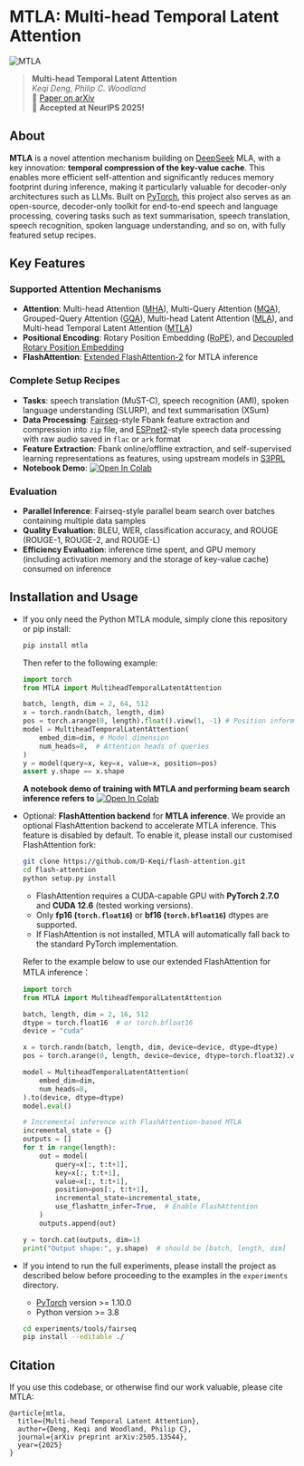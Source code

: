 # MTLA: Multi-head Temporal Latent Attention

![MTLA](assets/mtla.png "Multi-head Temporal Latent Attention")
> **Multi-head Temporal Latent Attention**\
> *Keqi Deng, Philip C. Woodland*  
> 📄 [Paper on arXiv](https://arxiv.org/abs/2505.13544)  
> 🎉 **Accepted at NeurIPS 2025!**  
## About

**MTLA** is a novel attention mechanism building on [DeepSeek](https://github.com/deepseek-ai/DeepSeek-V3) MLA, with a key innovation: **temporal compression of the key-value cache**. This enables more efficient self-attention and significantly reduces memory footprint during inference, making it particularly valuable for decoder-only architectures such as LLMs. Built on [PyTorch](http://pytorch.org/), this project also serves as an open-source, decoder-only toolkit for end-to-end speech and language processing, covering tasks such as text summarisation, speech translation, speech recognition, spoken language understanding, and so on, with fully featured setup recipes.

## Key Features

### Supported Attention Mechanisms
- **Attention**: Multi-head Attention ([MHA](https://arxiv.org/pdf/1706.03762)), Multi-Query Attention ([MQA](https://arxiv.org/pdf/1911.02150)), Grouped-Query Attention ([GQA](https://arxiv.org/pdf/2305.13245)), Multi-head Latent Attention ([MLA](https://arxiv.org/pdf/2405.04434)), and Multi-head Temporal Latent Attention ([MTLA](https://arxiv.org/pdf/2505.13544))
- **Positional Encoding**: Rotary Position Embedding ([RoPE](https://arxiv.org/pdf/2104.09864)), and [Decoupled Rotary Position Embedding](https://arxiv.org/pdf/2405.04434)
- **FlashAttention**: [Extended FlashAttention-2](https://github.com/D-Keqi/flash-attention) for MTLA inference

### Complete Setup Recipes
- **Tasks**: speech translation (MuST-C), speech recognition (AMI), spoken language understanding (SLURP), and text summarisation (XSum)
- **Data Processing**: [Fairseq](https://github.com/facebookresearch/fairseq)-style Fbank feature extraction and compression into `zip` file, and [ESPnet2](https://github.com/espnet/espnet)-style speech data processing with raw audio saved in `flac` or `ark` format
- **Feature Extraction**: Fbank online/offline extraction, and self-supervised learning representations as features, using upstream models in [S3PRL](https://github.com/s3prl/s3prl)
- **Notebook Demo**: [![Open In Colab](https://colab.research.google.com/assets/colab-badge.svg)](https://colab.research.google.com/github/D-Keqi/mtla/blob/main/assets/MTLA.ipynb)

### Evaluation
- **Parallel Inference**: Fairseq-style parallel beam search over batches containing multiple data samples
- **Quality Evaluation**: BLEU, WER, classification accuracy, and ROUGE (ROUGE-1, ROUGE-2, and ROUGE-L)
- **Efficiency Evaluation**: inference time spent, and GPU memory (including activation memory and the storage of key-value cache) consumed on inference

## Installation and Usage
- If you only need the Python MTLA module, simply clone this repository or pip install:
  ``` bash
  pip install mtla
  ```
  Then refer to the following example:
  ``` python
  import torch
  from MTLA import MultiheadTemporalLatentAttention
  
  batch, length, dim = 2, 64, 512
  x = torch.randn(batch, length, dim)
  pos = torch.arange(0, length).float().view(1, -1) # Position information
  model = MultiheadTemporalLatentAttention(
      embed_dim=dim, # Model dimension
      num_heads=8,  # Attention heads of queries
  )
  y = model(query=x, key=x, value=x, position=pos)
  assert y.shape == x.shape
  ```
  **A notebook demo of training with MTLA and performing beam search inference refers to**
[![Open In Colab](https://colab.research.google.com/assets/colab-badge.svg)](https://colab.research.google.com/github/D-Keqi/mtla/blob/main/assets/MTLA.ipynb)
- Optional: **FlashAttention backend** for **MTLA inference**. We provide an optional FlashAttention backend to accelerate MTLA inference. This feature is disabled by default. To enable it, please install our customised FlashAttention fork:
  ``` bash
  git clone https://github.com/D-Keqi/flash-attention.git
  cd flash-attention
  python setup.py install
  ```
  - FlashAttention requires a CUDA-capable GPU with **PyTorch 2.7.0** and **CUDA 12.6** (tested working versions).
  - Only **fp16 (`torch.float16`)** or **bf16 (`torch.bfloat16`)** dtypes are supported.  
  - If FlashAttention is not installed, MTLA will automatically fall back to the standard PyTorch implementation.
  
  Refer to the example below to use our extended FlashAttention for MTLA inference：
  ```python
  import torch
  from MTLA import MultiheadTemporalLatentAttention
  
  batch, length, dim = 2, 16, 512
  dtype = torch.float16  # or torch.bfloat16
  device = "cuda"
  
  x = torch.randn(batch, length, dim, device=device, dtype=dtype)
  pos = torch.arange(0, length, device=device, dtype=torch.float32).view(1, -1)
  
  model = MultiheadTemporalLatentAttention(
      embed_dim=dim,
      num_heads=8,
  ).to(device, dtype=dtype)
  model.eval()
  
  # Incremental inference with FlashAttention-based MTLA
  incremental_state = {}
  outputs = []
  for t in range(length):
      out = model(
          query=x[:, t:t+1],
          key=x[:, t:t+1],
          value=x[:, t:t+1],
          position=pos[:, t:t+1],
          incremental_state=incremental_state,
          use_flashattn_infer=True,  # Enable FlashAttention
      )
      outputs.append(out)
  
  y = torch.cat(outputs, dim=1)
  print("Output shape:", y.shape)  # should be [batch, length, dim]
  ```

- If you intend to run the full experiments, please install the project as described below before proceeding to the examples in the `experiments` directory.
  * [PyTorch](http://pytorch.org/) version >= 1.10.0
  * Python version >= 3.8
  ``` bash
  cd experiments/tools/fairseq
  pip install --editable ./
  ```

## Citation

If you use this codebase, or otherwise find our work valuable, please cite MTLA:
```
@article{mtla,
  title={Multi-head Temporal Latent Attention},
  author={Deng, Keqi and Woodland, Philip C},
  journal={arXiv preprint arXiv:2505.13544},
  year={2025}
}
```

